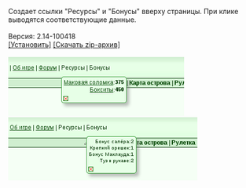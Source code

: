 Создает ссылки "Ресурсы" и "Бонусы" вверху страницы. При клике выводятся соответствующие данные.
<br>
<br>
Версия: 2.14-100418
<br>
[[Установить]](https://raw.githubusercontent.com/MyRequiem/comfortablePlayingInGW/master/separatedScripts/ResourcesAndBonuses/resourcesAndBonuses.user.js) [[Скачать zip-архив]](https://raw.githubusercontent.com/MyRequiem/comfortablePlayingInGW/master/separatedScripts/ResourcesAndBonuses/resourcesAndBonuses.user.js.zip)
<br>
<br>
![ResourcesAndBonuses](https://raw.githubusercontent.com/MyRequiem/comfortablePlayingInGW/master/imgs/ResourcesAndBonuses/screen1.png)
<br>
![ResourcesAndBonuses](https://raw.githubusercontent.com/MyRequiem/comfortablePlayingInGW/master/imgs/ResourcesAndBonuses/screen2.png)
<br>
